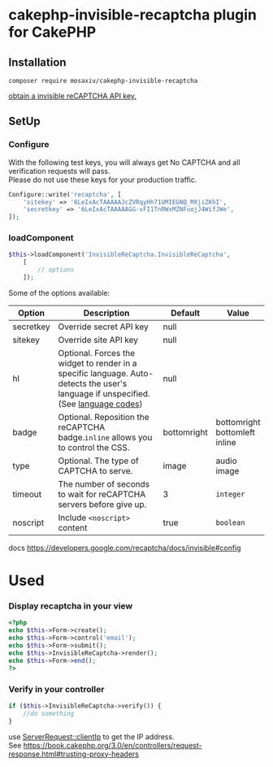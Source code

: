 # cakephp-invisible-recaptcha plugin for CakePHP

## Installation

```
composer require mosaxiv/cakephp-invisible-recaptcha
```

[obtain a invisible reCAPTCHA API key.](https://www.google.com/recaptcha/admin#list)

## SetUp

### Configure

With the following test keys, you will always get No CAPTCHA and all verification requests will pass.  
Please do not use these keys for your production traffic.

```php
Configure::write('recaptcha', [
    'sitekey' => '6LeIxAcTAAAAAJcZVRqyHh71UMIEGNQ_MXjiZKhI',
    'secretkey' => '6LeIxAcTAAAAAGG-vFI1TnRWxMZNFuojJ4WifJWe',
]);
```

### loadComponent

```php
$this->loadComponent('InvisibleReCaptcha.InvisibleReCaptcha',
    [
        // options
    ]);
```

Some of the options available:

| Option      | Description | Default     | Value |
|-------------|-------------|-------------|-------------|
| secretkey   | Override secret API key  | null | |
| sitekey   | Override site API key  | null | |
| hl   | Optional. Forces the widget to render in a specific language. Auto-detects the user's language if unspecified. (See [language codes](https://developers.google.com/recaptcha/docs/language)) | null | |
| badge   | Optional. Reposition the reCAPTCHA badge.`inline` allows you to control the CSS.  | bottomright | bottomright <br> bottomleft <br> inline |
| type   | 	Optional. The type of CAPTCHA to serve. | image | audio <br> image |
| timeout   | The number of seconds to wait for reCAPTCHA servers before give up. | 3 | `integer` |
| noscript   | Include `<noscript>` content | true | `boolean` |

docs https://developers.google.com/recaptcha/docs/invisible#config

# Used

### Display recaptcha in your view

```php
<?php
echo $this->Form->create();
echo $this->Form->control('email');
echo $this->Form->submit();
echo $this->InvisibleReCaptcha->render();
echo $this->Form->end();
?>
```

### Verify in your controller

```php
if ($this->InvisibleReCaptcha->verify()) {
    //do something
}
```

use [ServerRequest::clientIp](https://book.cakephp.org/3.0/en/controllers/request-response.html#Cake\Http\ServerRequest::clientIp) to get the IP address.  
See https://book.cakephp.org/3.0/en/controllers/request-response.html#trusting-proxy-headers
